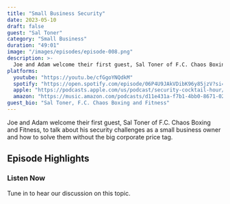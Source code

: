 ```yaml
---
title: "Small Business Security"
date: 2023-05-10
draft: false
guest: "Sal Toner"
category: "Small Business"
duration: "49:01"
image: "/images/episodes/episode-008.png"
description: >-
  Joe and Adam welcome their first guest, Sal Toner of F.C. Chaos Boxing and Fitness, to talk about his security challenges as a small business owner and how to solve them without the big corporate price tag.
platforms:
  youtube: "https://youtu.be/cfGgoYNQdkM"
  spotify: "https://open.spotify.com/episode/06P4U9JAkVDibK96y85jzV?si=2795ea54b5a74299"
  apple: "https://podcasts.apple.com/us/podcast/security-cocktail-hour/id1679376200?i=1000612498481"
  amazon: "https://music.amazon.com/podcasts/d11e431a-f7b1-4bb0-8671-024afce9ade6/security-cocktail-hour"
guest_bio: "Sal Toner, F.C. Chaos Boxing and Fitness"
---
```


Joe and Adam welcome their first guest, Sal Toner of F.C. Chaos Boxing and Fitness, to talk about his security challenges as a small business owner and how to solve them without the big corporate price tag.

## Episode Highlights

### Listen Now

Tune in to hear our discussion on this topic.